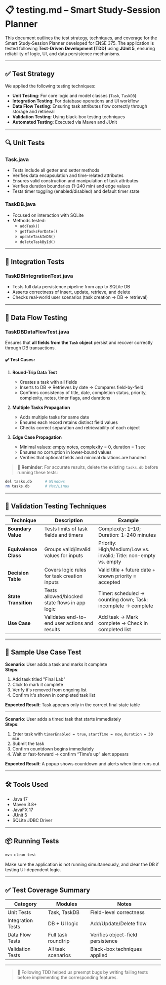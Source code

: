# 📋 testing.md – Smart Study‑Session Planner

This document outlines the test strategy, techniques, and coverage for the Smart Study‑Session Planner developed for ENSE 375. The application is tested following **Test-Driven Development (TDD)** using **JUnit 5**, ensuring reliability of logic, UI, and data persistence mechanisms.

---

## ✅ Test Strategy

We applied the following testing techniques:
- **Unit Testing**: For core logic and model classes (`Task`, `TaskDB`)
- **Integration Testing**: For database operations and UI workflow
- **Data Flow Testing**: Ensuring task attributes flow correctly through storage and retrieval
- **Validation Testing**: Using black-box testing techniques
- **Automated Testing**: Executed via Maven and JUnit

---

## 🔍 Unit Tests

### Task.java
- Tests include all getter and setter methods
- Verifies data encapsulation and time-related attributes
- Ensures valid construction and manipulation of task attributes
- Verifies duration boundaries (1–240 min) and edge values
- Tests timer toggling (enabled/disabled) and default timer state

### TaskDB.java
- Focused on interaction with SQLite
- Methods tested:
  - `addTask()`
  - `getTasksForDate()`
  - `updateTaskInDB()`
  - `deleteTaskById()`

---

## 🔗 Integration Tests

### TaskDBIntegrationTest.java
- Tests full data persistence pipeline from app to SQLite DB
- Asserts correctness of insert, update, retrieve, and delete
- Checks real-world user scenarios (task creation → DB → retrieval)

---

## 🔄 Data Flow Testing

### TaskDBDataFlowTest.java

Ensures that **all fields from the `Task` object** persist and recover correctly through DB transactions.

#### ✔️ Test Cases:

1. **Round-Trip Data Test**
   - Creates a task with all fields
   - Inserts to DB → Retrieves by date → Compares field-by-field
   - Confirms consistency of title, date, completion status, priority, complexity, notes, timer flags, and durations

2. **Multiple Tasks Propagation**
   - Adds multiple tasks for same date
   - Ensures each record retains distinct field values
   - Checks correct separation and retrievability of each object

3. **Edge Case Propagation**
   - Minimal values: empty notes, complexity = 0, duration = 1 sec
   - Ensures no corruption in lower-bound values
   - Verifies that optional fields and minimal durations are handled

> 🔁 **Reminder**: For accurate results, delete the existing `tasks.db` before running these tests:
```bash
del tasks.db      # Windows
rm tasks.db       # Mac/Linux
```

---

## 🧪 Validation Testing Techniques

| Technique                | Description                                       | Example |
|--------------------------|---------------------------------------------------|---------|
| **Boundary Value**       | Tests limits of task fields and timers            | Complexity: 1–10; Duration: 1–240 minutes |
| **Equivalence Class**    | Groups valid/invalid values for inputs            | Priority: High/Medium/Low vs. invalid; Title: non-empty vs. empty |
| **Decision Table**       | Covers logic rules for task creation inputs       | Valid title + future date + known priority = accepted |
| **State Transition**     | Tests allowed/blocked state flows in app logic    | Timer: scheduled → counting down; Task: incomplete → complete |
| **Use Case**             | Validates end-to-end user actions and results     | Add task → Mark complete → Check in completed list |


---

## 🧪 Sample Use Case Test

**Scenario**: User adds a task and marks it complete  
**Steps**:
1. Add task titled "Final Lab"
2. Click to mark it complete
3. Verify it's removed from ongoing list
4. Confirm it's shown in completed task list

**Expected Result**: Task appears only in the correct final state table

---

**Scenario**: User adds a timed task that starts immediately  
**Steps**:
1. Enter task with `timerEnabled = true`, `startTime = now`, `duration = 30 min`
2. Submit the task
3. Confirm countdown begins immediately
4. Wait or fast-forward → confirm “Time’s up” alert appears

**Expected Result**: A popup shows countdown and alerts when time runs out


---

## 🛠️ Tools Used

- Java 17
- Maven 3.8+
- JavaFX 17
- JUnit 5
- SQLite JDBC Driver

---

## 📦 Running Tests

```bash
mvn clean test
```

Make sure the application is not running simultaneously, and clear the DB if testing UI-dependent logic.

---

## ✅ Test Coverage Summary

| Category          | Modules             | Notes                             |
|------------------|---------------------|-----------------------------------|
| Unit Tests        | Task, TaskDB        | Field-level correctness           |
| Integration Tests | DB + UI logic       | Add/Update/Delete flow            |
| Data Flow Tests   | Full task roundtrip | Verifies object-field persistence |
| Validation Tests  | All task scenarios  | Black-box techniques applied      |

---

> 🧠 Following TDD helped us preempt bugs by writing failing tests before implementing the corresponding features.
